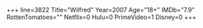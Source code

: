 +++
line=3822
Title="Wilfred"
Year=2007
Age="18+"
IMDb="7.9"
RottenTomatoes=""
Netflix=0
Hulu=0
PrimeVideo=1
Disney=0
+++

